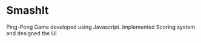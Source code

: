 # SmashIt
Ping-Pong Game developed using Javascript. Implemented Scoring system and designed the UI
